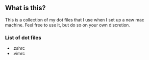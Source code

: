 ## What is this?

This is a collection of my dot files that I use when I set up a new mac machine. Feel free to use it, but do so on your own discretion.


### List of dot files

- .zshrc
- .vimrc
